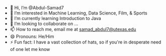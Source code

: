 - 👋 Hi, I’m @Abdul-Samad7
- 👀 I’m interested in Machine Learning, Data Science, Film, & Sports
- 🌱 I’m currently learning Introduction to Java
- 💞️ I’m looking to collaborate on ...
- 📫 How to reach me, email me at samad_abdul7@utexas.edu
- 😄 Pronouns: He/Him
- ⚡ Fun fact: I have a vast collection of hats, so if you're in desperate need of one let me know

<!---
Abdul-Samad7/Abdul-Samad7 is a ✨ special ✨ repository because its `README.md` (this file) appears on your GitHub profile.
You can click the Preview link to take a look at your changes.
--->

